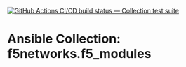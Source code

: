 [![GitHub Actions CI/CD build status — Collection test suite](https://github.com/coll-test/f5networks.f5_modules/workflows/Collection%20test%20suite/badge.svg?branch=master)](https://github.com/coll-test/f5networks.f5_modules/actions?query=workflow%3A%22Collection%20test%20suite%22)

Ansible Collection: f5networks.f5_modules
=================================================